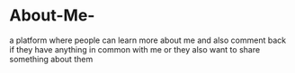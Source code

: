 # About-Me-
a platform where people can learn more about me and also comment back if they have anything in common with me or they also want to share something about them 
